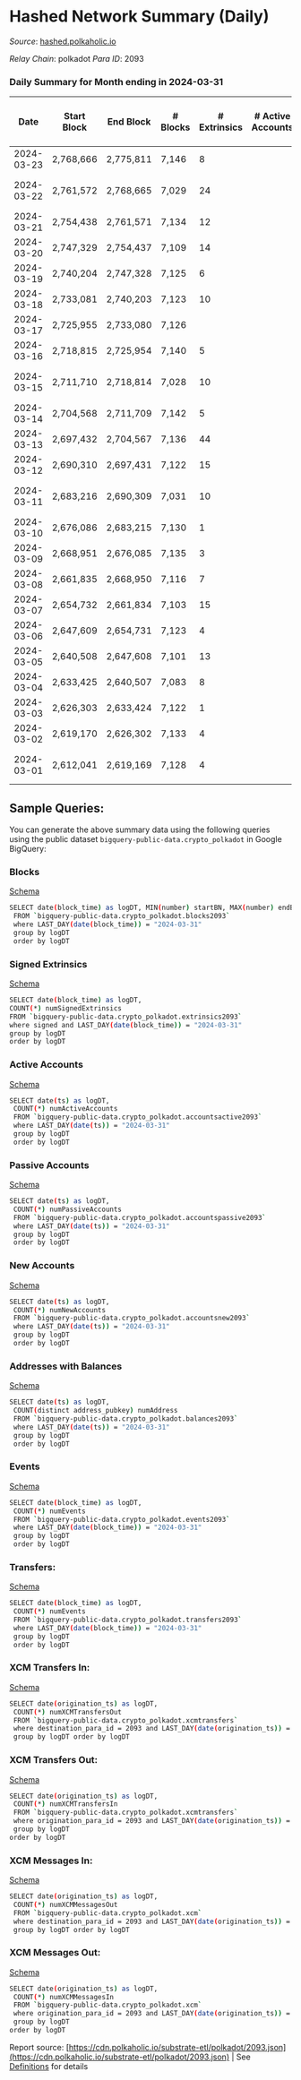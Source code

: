 # Hashed Network Summary (Daily)

_Source_: [hashed.polkaholic.io](https://hashed.polkaholic.io)

*Relay Chain*: polkadot
*Para ID*: 2093



### Daily Summary for Month ending in 2024-03-31


| Date    | Start Block | End Block | # Blocks | # Extrinsics | # Active Accounts | # Passive Accounts | # New Accounts | # Addresses | # Events  | # Transfers ($USD) | # XCM Transfers In ($USD) | # XCM Transfers Out ($USD) | # XCM In | # XCM Out | Issues |
|---------|-------------|-----------|----------|--------------|-------------------|--------------------|----------------|-------------|-----------|--------------------|---------------------------|----------------------------|----------|-----------|--------|
| 2024-03-23 | 2,768,666 | 2,775,811 | 7,146 | 8 |  |  |  |  | 14,333 | 2  |   |   |  |  |  |
| 2024-03-22 | 2,761,572 | 2,768,665 | 7,029 | 24 |  |  |  |  | 14,177 | 14  |   |   |  |  | 65 missing (0.92%) |
| 2024-03-21 | 2,754,438 | 2,761,571 | 7,134 | 12 |  |  |  |  | 14,328 | 1  |   |   |  |  |  |
| 2024-03-20 | 2,747,329 | 2,754,437 | 7,109 | 14 |  |  |  |  | 14,294 |   |   |   |  |  |  |
| 2024-03-19 | 2,740,204 | 2,747,328 | 7,125 | 6 |  |  |  |  | 14,280 |   |   |   |  |  |  |
| 2024-03-18 | 2,733,081 | 2,740,203 | 7,123 | 10 |  |  |  |  | 14,294 |   |   |   |  |  |  |
| 2024-03-17 | 2,725,955 | 2,733,080 | 7,126 |  |  |  |  |  | 14,256 |   |   |   |  |  |  |
| 2024-03-16 | 2,718,815 | 2,725,954 | 7,140 | 5 |  |  |  |  | 14,311 | 1  |   |   |  |  |  |
| 2024-03-15 | 2,711,710 | 2,718,814 | 7,028 | 10 |  |  |  |  | 14,111 | 1  |   |   |  |  | 77 missing (1.08%) |
| 2024-03-14 | 2,704,568 | 2,711,709 | 7,142 | 5 |  |  |  |  | 14,310 |   |   |   |  |  |  |
| 2024-03-13 | 2,697,432 | 2,704,567 | 7,136 | 44 |  |  |  |  | 14,454 |   |   |   |  |  |  |
| 2024-03-12 | 2,690,310 | 2,697,431 | 7,122 | 15 |  |  |  |  | 14,310 | 5  |   |   |  |  |  |
| 2024-03-11 | 2,683,216 | 2,690,309 | 7,031 | 10 |  |  |  |  | 14,114 | 2  |   |   |  |  | 63 missing (0.89%) |
| 2024-03-10 | 2,676,086 | 2,683,215 | 7,130 | 1 |  |  |  |  | 14,273 |   |   |   |  |  |  |
| 2024-03-09 | 2,668,951 | 2,676,085 | 7,135 | 3 |  |  |  |  | 14,289 |   |   |   |  |  |  |
| 2024-03-08 | 2,661,835 | 2,668,950 | 7,116 | 7 |  |  |  |  | 14,267 |   |   |   |  |  |  |
| 2024-03-07 | 2,654,732 | 2,661,834 | 7,103 | 15 |  |  |  |  | 14,278 |   |   |   |  |  |  |
| 2024-03-06 | 2,647,609 | 2,654,731 | 7,123 | 4 |  |  |  |  | 14,266 |   |   |   |  |  |  |
| 2024-03-05 | 2,640,508 | 2,647,608 | 7,101 | 13 |  |  |  |  | 14,260 |   |   |   |  |  |  |
| 2024-03-04 | 2,633,425 | 2,640,507 | 7,083 | 8 |  |  |  |  | 14,210 | 1  |   |   |  |  |  |
| 2024-03-03 | 2,626,303 | 2,633,424 | 7,122 | 1 |  |  |  |  | 14,253 |   |   |   |  |  |  |
| 2024-03-02 | 2,619,170 | 2,626,302 | 7,133 | 4 |  |  |  |  | 14,288 |   |   |   |  |  |  |
| 2024-03-01 | 2,612,041 | 2,619,169 | 7,128 | 4 |  |  |  |  | 14,280 |   |   |   |  |  | 1 missing (0.01%) |

## Sample Queries:
You can generate the above summary data using the following queries using the public dataset `bigquery-public-data.crypto_polkadot` in Google BigQuery:


### Blocks 

[Schema](https://github.com/colorfulnotion/substrate-etl/blob/main/schema/blocks.json)

```bash
SELECT date(block_time) as logDT, MIN(number) startBN, MAX(number) endBN, COUNT(*) numBlocks 
 FROM `bigquery-public-data.crypto_polkadot.blocks2093`  
 where LAST_DAY(date(block_time)) = "2024-03-31" 
 group by logDT 
 order by logDT
```

### Signed Extrinsics 

[Schema](https://github.com/colorfulnotion/substrate-etl/blob/main/schema/extrinsics.json)

```bash
SELECT date(block_time) as logDT, 
COUNT(*) numSignedExtrinsics 
FROM `bigquery-public-data.crypto_polkadot.extrinsics2093`  
where signed and LAST_DAY(date(block_time)) = "2024-03-31" 
group by logDT 
order by logDT
```

### Active Accounts 

[Schema](https://github.com/colorfulnotion/substrate-etl/blob/main/schema/accountsactive.json)

```bash
SELECT date(ts) as logDT, 
 COUNT(*) numActiveAccounts 
 FROM `bigquery-public-data.crypto_polkadot.accountsactive2093` 
 where LAST_DAY(date(ts)) = "2024-03-31" 
 group by logDT 
 order by logDT
```

### Passive Accounts 

[Schema](https://github.com/colorfulnotion/substrate-etl/blob/main/schema/accountspassive.json)

```bash
SELECT date(ts) as logDT, 
 COUNT(*) numPassiveAccounts 
 FROM `bigquery-public-data.crypto_polkadot.accountspassive2093` 
 where LAST_DAY(date(ts)) = "2024-03-31" 
 group by logDT 
 order by logDT
```

### New Accounts 

[Schema](https://github.com/colorfulnotion/substrate-etl/blob/main/schema/accountsnew.json)

```bash
SELECT date(ts) as logDT, 
 COUNT(*) numNewAccounts 
 FROM `bigquery-public-data.crypto_polkadot.accountsnew2093` 
 where LAST_DAY(date(ts)) = "2024-03-31" 
 group by logDT
 order by logDT
```

### Addresses with Balances 

[Schema](https://github.com/colorfulnotion/substrate-etl/blob/main/schema/balances.json)

```bash
SELECT date(ts) as logDT,
 COUNT(distinct address_pubkey) numAddress 
 FROM `bigquery-public-data.crypto_polkadot.balances2093` 
 where LAST_DAY(date(ts)) = "2024-03-31" 
 group by logDT 
 order by logDT
```

### Events 

[Schema](https://github.com/colorfulnotion/substrate-etl/blob/main/schema/events.json)

```bash
SELECT date(block_time) as logDT, 
 COUNT(*) numEvents 
 FROM `bigquery-public-data.crypto_polkadot.events2093` 
 where LAST_DAY(date(block_time)) = "2024-03-31" 
 group by logDT 
 order by logDT
```

### Transfers:

[Schema](https://github.com/colorfulnotion/substrate-etl/blob/main/schema/transfers.json)

```bash
SELECT date(block_time) as logDT, 
 COUNT(*) numEvents 
 FROM `bigquery-public-data.crypto_polkadot.transfers2093` 
 where LAST_DAY(date(block_time)) = "2024-03-31" 
 group by logDT 
 order by logDT
```

### XCM Transfers In: 

[Schema](https://github.com/colorfulnotion/substrate-etl/blob/main/schema/xcmtransfers.json)

```bash
SELECT date(origination_ts) as logDT, 
 COUNT(*) numXCMTransfersOut 
 FROM `bigquery-public-data.crypto_polkadot.xcmtransfers` 
 where destination_para_id = 2093 and LAST_DAY(date(origination_ts)) = "2024-03-31" 
 group by logDT order by logDT
```

### XCM Transfers Out: 

[Schema](https://github.com/colorfulnotion/substrate-etl/blob/main/schema/xcmtransfers.json)

```bash
SELECT date(origination_ts) as logDT, 
 COUNT(*) numXCMTransfersIn 
 FROM `bigquery-public-data.crypto_polkadot.xcmtransfers` 
 where origination_para_id = 2093 and LAST_DAY(date(origination_ts)) = "2024-03-31" 
 group by logDT 
order by logDT
```

### XCM Messages In: 

[Schema](https://github.com/colorfulnotion/substrate-etl/blob/main/schema/xcm.json)

```bash
SELECT date(origination_ts) as logDT, 
 COUNT(*) numXCMMessagesOut 
 FROM `bigquery-public-data.crypto_polkadot.xcm` 
 where destination_para_id = 2093 and LAST_DAY(date(origination_ts)) = "2024-03-31" 
 group by logDT order by logDT
```

### XCM Messages Out: 

[Schema](https://github.com/colorfulnotion/substrate-etl/blob/main/schema/xcm.json)

```bash
SELECT date(origination_ts) as logDT, 
 COUNT(*) numXCMMessagesIn 
 FROM `bigquery-public-data.crypto_polkadot.xcm` 
 where origination_para_id = 2093 and LAST_DAY(date(origination_ts)) = "2024-03-31" 
 group by logDT 
order by logDT
```


Report source: [https://cdn.polkaholic.io/substrate-etl/polkadot/2093.json](https://cdn.polkaholic.io/substrate-etl/polkadot/2093.json) | See [Definitions](/DEFINITIONS.md) for details
